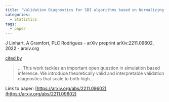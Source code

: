 ```yaml
---
title: "Validation Diagnostics for SBI algorithms based on Normalizing Flows"
categories:
  - Statistics
tags:
  - paper
---
```

J Linhart, A Gramfort, PLC Rodrigues - arXiv preprint arXiv:2211.09602, 2022 - arxiv.org

[cited by](https://scholar.google.com/scholar?cites=16233832943011069818&as_sdt=5,44&sciodt=0,44&hl=en&num=20)

>… This work tackles an important open question in simulation based inference. We introduce theoretically valid and interpretable validation diagnostics that scale to both high…

Link to paper: [https://arxiv.org/abs/2211.09602](https://arxiv.org/abs/2211.09602)
